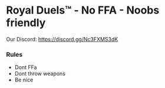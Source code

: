 
# **Royal Duels™ - No FFA - Noobs friendly**
Our Discord:
<a id="Hyperlink example - Mordhau Discord">https://discord.gg/Nc3FXMS3dK



### **Rules**
* Dont FFa
* Dont throw weapons
* Be nice
